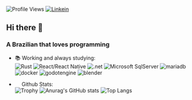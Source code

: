 ![Profile Views](https://komarev.com/ghpvc/?username=caioxcezar&style=flat)
[![Linkein](https://img.shields.io/badge/-Linkein-0A66C2?logo=linkedin)](https://www.linkedin.com/in/caiocsrezende/)
## Hi there 👋
### A Brazilian that loves programming

- 📚 Working and always studying:  
![Rust](https://img.shields.io/badge/-Rust-000000?style=for-the-badge&logo=rust)
![React/React Native](https://img.shields.io/badge/-React/React_Native-23272f?style=for-the-badge&logo=react) 
![.net](https://img.shields.io/badge/-.NET-512BD4?style=for-the-badge&logo=dotnet) 
![Microsoft SqlServer](https://img.shields.io/badge/-sql_Server-003B57?style=for-the-badge&logo=microsoftsqlserver) 
![mariadb](https://img.shields.io/badge/-mariadb-003545?style=for-the-badge&logo=mariadb) 
![docker](https://img.shields.io/badge/-docker-000000?style=for-the-badge&logo=docker) 
![godotengine](https://img.shields.io/badge/-godot_engine-000000?style=for-the-badge&logo=godotengine) 
![blender](https://img.shields.io/badge/-blender-000000?style=for-the-badge&logo=blender) 

- <img src="https://simpleicons.org/icons/github.svg" style="position: relative;top: .125em;flex-shrink: 0;height: 1em;width: 1em;fill: currentColor;transition: fill .3s;"> Github Stats:  
![Trophy](https://github-profile-trophy.vercel.app/?username=caioxcezar&theme=flat&margin-w=5&&margin-h=5)
![Anurag's GitHub stats](https://github-readme-stats.vercel.app/api?username=caioxcezar)
![Top Langs](https://github-readme-stats.vercel.app/api/top-langs/?username=caioxcezar&hide=html,css&layout=compact)  
